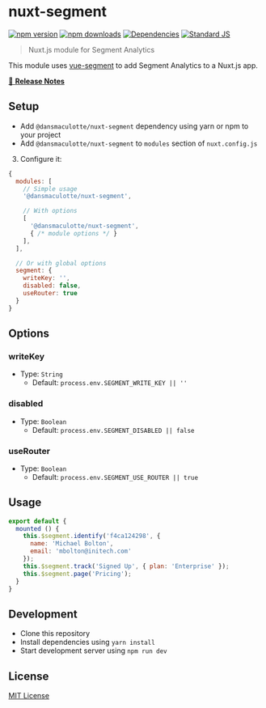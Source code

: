 # nuxt-segment

[![npm version][npm-version-src]][npm-version-href]
[![npm downloads][npm-downloads-src]][npm-downloads-href]
[![Dependencies][david-dm-src]][david-dm-href]
[![Standard JS][standard-js-src]][standard-js-href]

> Nuxt.js module for Segment Analytics

This module uses [vue-segment](https://github.com/dansmaculotte/vue-segment) to add Segment Analytics to a Nuxt.js app.

[📖 **Release Notes**](./CHANGELOG.md)

## Setup

- Add `@dansmaculotte/nuxt-segment` dependency using yarn or npm to your project
- Add `@dansmaculotte/nuxt-segment` to `modules` section of `nuxt.config.js`
3. Configure it:

```js
{
  modules: [
    // Simple usage
    '@dansmaculotte/nuxt-segment',

    // With options
    [
      '@dansmaculotte/nuxt-segment',
      { /* module options */ }
    ],
  ],

  // Or with global options
  segment: {
    writeKey: '',
    disabled: false,
    useRouter: true
  }
}
```

## Options

### writeKey

- Type: `String`
  - Default: `process.env.SEGMENT_WRITE_KEY || ''`

### disabled

- Type: `Boolean`
  - Default: `process.env.SEGMENT_DISABLED || false`

### useRouter

- Type: `Boolean`
  - Default: `process.env.SEGMENT_USE_ROUTER || true`

## Usage

```js
export default {
  mounted () {
    this.$segment.identify('f4ca124298', {
      name: 'Michael Bolton',
      email: 'mbolton@initech.com'
    });
    this.$segment.track('Signed Up', { plan: 'Enterprise' });
    this.$segment.page('Pricing');
  }
}
```

## Development

- Clone this repository
- Install dependencies using `yarn install`
- Start development server using `npm run dev`

## License

[MIT License](./LICENSE.md)

<!-- Badges -->
[npm-downloads-src]: https://img.shields.io/npm/dt/@dansmaculotte/nuxt-segment.svg?style=flat-square
[npm-downloads-href]: https://npmjs.com/package/@dansmaculotte/nuxt-segment

[npm-version-src]: https://img.shields.io/npm/v/@dansmaculotte/nuxt-segment/latest.svg?style=flat-square
[npm-version-href]: https://npmjs.com/package/@dansmaculotte/nuxt-segment

[david-dm-src]: https://david-dm.org/dansmaculotte/nuxt-segment/status.svg?style=flat-square
[david-dm-href]: https://david-dm.org/dansmaculotte/nuxt-segment

[standard-js-src]: https://img.shields.io/badge/code_style-standard-brightgreen.svg?style=flat-square
[standard-js-href]: https://standardjs.com
